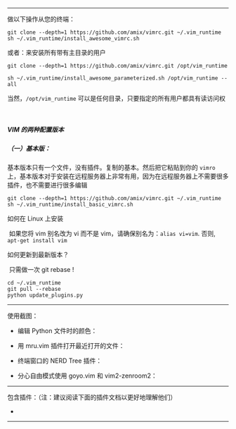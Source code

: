 ------



做以下操作从您的终端：

```
git clone --depth=1 https://github.com/amix/vimrc.git ~/.vim_runtime
sh ~/.vim_runtime/install_awesome_vimrc.sh
```



或者：来安装所有带有主目录的用户

`git clone --depth=1 https://github.com/amix/vimrc.git /opt/vim_runtime`

`sh ~/.vim_runtime/install_awesome_parameterized.sh /opt/vim_runtime --all`

当然，`/opt/vim_runtime` 可以是任何目录，只要指定的所有用户都具有读访问权

​	

##### VIM 的两种配置版本

##### （一）基本版：

基本版本只有一个文件，没有插件。复制的基本。然后把它粘贴到你的 `vimro` 上，基本版本对于安装在远程服务器上非常有用，因为在远程服务器上不需要很多插件，也不需要进行很多编辑

```
git clone --depth=1 https://github.com/amix/vimrc.git ~/.vim_runtime
sh ~/.vim_runtime/install_basic_vimrc.sh
```



如何在 Linux 上安装

​	如果您将 vim 别名改为 vi 而不是 vim，请确保别名为：`alias vi=vim`. 否则, `apt-get install vim`



如何更新到最新版本？

​	只需做一次 git rebase !

```
cd ~/.vim_runtime
git pull --rebase
python update_plugins.py
```



-------------



使用截图：

- 编辑 Python 文件时的颜色：
- 用 mru.vim 插件打开最近打开的文件：
- 终端窗口的 NERD Tree 插件：



- 分心自由模式使用 goyo.vim 和 vim2-zenroom2：



------



包含插件：（注：建议阅读下面的插件文档以更好地理解他们）

- 







---------

